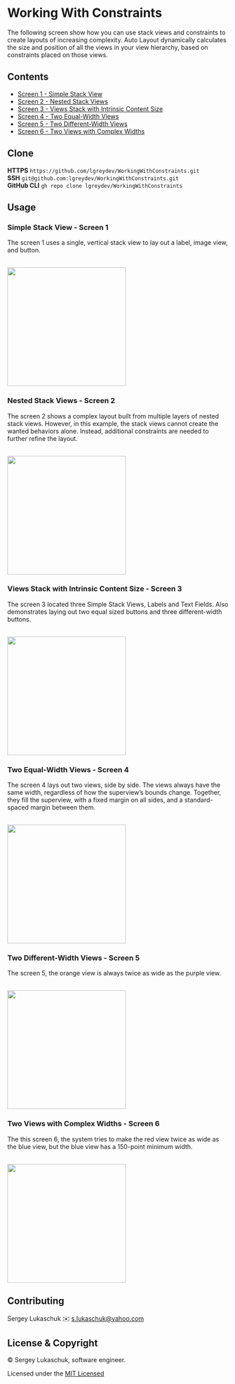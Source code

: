 # Working With Constraints
The following screen show how you can use stack views and constraints to create layouts of increasing complexity. Auto Layout dynamically calculates the size and position of all the views in your view hierarchy, based on constraints placed on those views.


## Contents
- [Screen 1 - Simple Stack View](#simple-stack-view---screen-1)
- [Screen 2 - Nested Stack Views](#nested-stack-views---screen-2)
- [Screen 3 - Views Stack with Intrinsic Content Size](#views-stack-with-intrinsic-content-size---screen-3)
- [Screen 4 - Two Equal-Width Views](#two-equal-width-views---screen-4)
- [Screen 5 - Two Different-Width Views](#two-different-width-views---screen-5)
- [Screen 6 - Two Views with Complex Widths](#two-views-with-complex-widths---screen-6)

## Clone
**HTTPS** `https://github.com/lgreydev/WorkingWithConstraints.git`<br>
**SSH** `git@github.com:lgreydev/WorkingWithConstraints.git`<br>
**GitHub CLI** `gh repo clone lgreydev/WorkingWithConstraints`<br>


## Usage

### Simple Stack View - Screen 1
The screen 1 uses a single, vertical stack view to lay out a label, image view, and button.

<br><img src="https://github.com/lgreydev/WorkingWithConstraints/blob/main/Screenshots/001.jpg" width="270"><br>


### Nested Stack Views - Screen 2
The screen 2 shows a complex layout built from multiple layers of nested stack views. However, in this example, the stack views cannot create the wanted behaviors alone. Instead, additional constraints are needed to further refine the layout.

<br><img src="https://github.com/lgreydev/WorkingWithConstraints/blob/main/Screenshots/002.jpg" width="270"><br>


### Views Stack with Intrinsic Content Size - Screen 3
The screen 3 located three Simple Stack Views, Labels and Text Fields. Also demonstrates laying out two equal sized buttons and three different-width buttons.

<br><img src="https://github.com/lgreydev/WorkingWithConstraints/blob/main/Screenshots/003.jpg" width="270"><br>


### Two Equal-Width Views - Screen 4
The screen 4 lays out two views, side by side. The views always have the same width, regardless of how the superview’s bounds change. Together, they fill the superview, with a fixed margin on all sides, and a standard-spaced margin between them.

<br><img src="https://github.com/lgreydev/WorkingWithConstraints/blob/main/Screenshots/004.jpg" width="270"><br>


### Two Different-Width Views - Screen 5
The screen 5, the orange view is always twice as wide as the purple view.

<br><img src="https://github.com/lgreydev/WorkingWithConstraints/blob/main/Screenshots/005.jpg" width="270"><br>


### Two Views with Complex Widths - Screen 6
The this screen 6, the system tries to make the red view twice as wide as the blue view, but the blue view has a 150-point minimum width. 

<br><img src="https://github.com/lgreydev/WorkingWithConstraints/blob/main/Screenshots/006.jpg" width="270"><br>


## Contributing
Sergey Lukaschuk ✉️ s.lukaschuk@yahoo.com

## License & Copyright
© Sergey Lukaschuk, software engineer.

Licensed under the [MIT Licensed](https://github.com/lgreydev/WorkingWithConstraints/blob/main/License)

